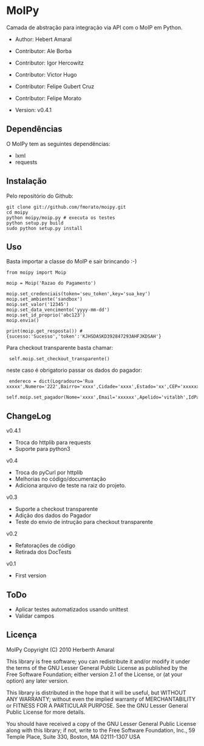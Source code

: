 MoIPy
=====

Camada de abstração para integração via API com o MoIP em Python.

 - Author: Hebert Amaral
 - Contributor: Ale Borba
 - Contributor: Igor Hercowitz
 - Contributor: Victor Hugo
 - Contributor: Felipe Gubert Cruz
 - Contributor: Felipe Morato

 - Version: v0.4.1

Dependências
------------

O MoIPy tem as seguintes dependências:

 - lxml
 - requests

Instalação
----------

Pelo repositório do Github:

    git clone git://github.com/fmorato/moipy.git
    cd moipy
    python moipy/moip.py # executa os testes
    python setup.py build
    sudo python setup.py install

Uso
----

Basta importar a classe do MoIP e sair brincando :-)

    from moipy import Moip

    moip = Moip('Razao do Pagamento')

    moip.set_credenciais(token='seu_token',key='sua_key')
    moip.set_ambiente('sandbox')
    moip.set_valor('12345')
    moip.set_data_vencimento('yyyy-mm-dd')
    moip.set_id_proprio('abc123')
    moip.envia()

    print(moip.get_resposta()) # {sucesso:'Sucesso','token':'KJHSDASKD392847293AHFJKDSAH'}


Para checkout transparente basta chamar:

     self.moip.set_checkout_transparente()

neste caso é obrigatorio passar os dados do pagador:

     endereco = dict(Logradouro='Rua xxxxx',Numero='222',Bairro='xxxx',Cidade='xxxx',Estado='xx',CEP='xxxxxx',TelefoneFixo='xxxxxxxxxx')
     self.moip.set_pagador(Nome='xxxx',Email='xxxxxx',Apelido='vitalbh',IdPagador='x',EnderecoCobranca=endereco)


ChangeLog
----------

v0.4.1
 - Troca do httplib para requests
 - Suporte para python3

v0.4
 - Troca do pyCurl por httplib
 - Melhorias no código/documentação
 - Adiciona arquivo de teste na raiz do projeto.

v0.3
 - Suporte a checkout transparente
 - Adição dos dados do Pagador
 - Teste do envio de intrução para checkout transparente

v0.2
 - Refatorações de código
 - Retirada dos DocTests

v0.1
 - First version

ToDo
------

 - Aplicar testes automatizados usando unittest
 - Validar campos


Licença
------

MoIPy Copyright (C) 2010 Herberth Amaral

This library is free software; you can redistribute it and/or modify it under the terms of the GNU Lesser General Public License as published by the Free Software Foundation; either version 2.1 of the License, or (at your option) any later version.

This library is distributed in the hope that it will be useful, but WITHOUT ANY WARRANTY; without even the implied warranty of MERCHANTABILITY or FITNESS FOR A PARTICULAR PURPOSE. See the GNU Lesser General Public License for more details.

You should have received a copy of the GNU Lesser General Public License along with this library; if not, write to the Free Software Foundation, Inc., 59 Temple Place, Suite 330, Boston, MA 02111-1307 USA
